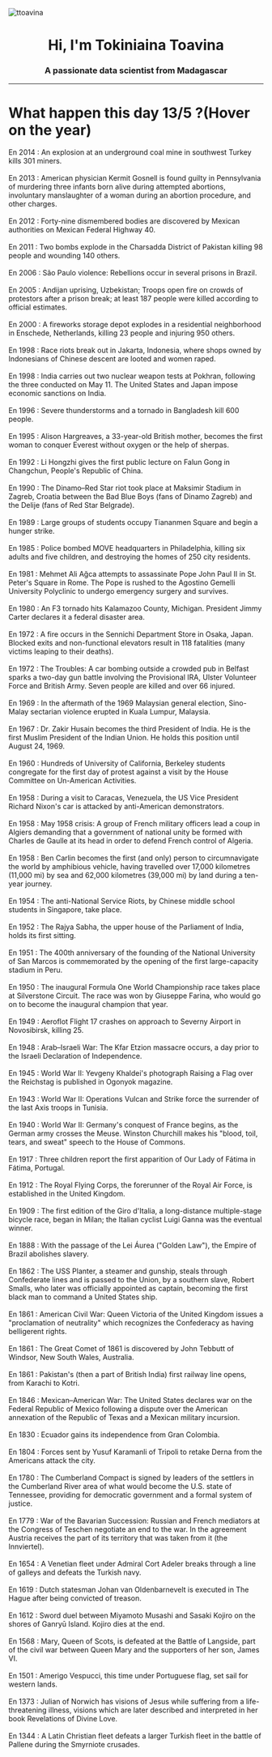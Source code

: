
<p align="left"> <img src="https://komarev.com/ghpvc/?username=ttoavina&label=Profile%20views&color=0e75b6&style=flat" alt="ttoavina" /> </p>
<h1 align="center">Hi, I'm Tokiniaina Toavina</h1>
<h3 align="center">A passionate data scientist from Madagascar</h3>
    
<hr/>
<h1> What happen this day 13/5 ?(Hover on the year)</h1>

En 2014 : An explosion at an underground coal mine in southwest Turkey kills 301 miners.
<br/><br/>
En 2013 : American physician Kermit Gosnell is found guilty in Pennsylvania of murdering three infants born alive during attempted abortions, involuntary manslaughter of a woman during an abortion procedure, and other charges.
<br/><br/>
En 2012 : Forty-nine dismembered bodies are discovered by Mexican authorities on Mexican Federal Highway 40.
<br/><br/>
En 2011 : Two bombs explode in the Charsadda District of Pakistan killing 98 people and wounding 140 others.
<br/><br/>
En 2006 : São Paulo violence: Rebellions occur in several prisons in Brazil.
<br/><br/>
En 2005 : Andijan uprising, Uzbekistan; Troops open fire on crowds of protestors after a prison break; at least 187 people were killed according to official estimates.
<br/><br/>
En 2000 : A fireworks storage depot explodes in a residential neighborhood in Enschede, Netherlands, killing 23 people and injuring 950 others.
<br/><br/>
En 1998 : Race riots break out in Jakarta, Indonesia, where shops owned by Indonesians of Chinese descent are looted and women raped.
<br/><br/>
En 1998 : India carries out two nuclear weapon tests at Pokhran, following the three conducted on May 11. The United States and Japan impose economic sanctions on India.
<br/><br/>
En 1996 : Severe thunderstorms and a tornado in Bangladesh kill 600 people.
<br/><br/>
En 1995 : Alison Hargreaves, a 33-year-old British mother, becomes the first woman to conquer Everest without oxygen or the help of sherpas.
<br/><br/>
En 1992 : Li Hongzhi gives the first public lecture on Falun Gong in Changchun, People's Republic of China.
<br/><br/>
En 1990 : The Dinamo–Red Star riot took place at Maksimir Stadium in Zagreb, Croatia between the Bad Blue Boys (fans of Dinamo Zagreb) and the Delije (fans of Red Star Belgrade).
<br/><br/>
En 1989 : Large groups of students occupy Tiananmen Square and begin a hunger strike.
<br/><br/>
En 1985 : Police bombed MOVE headquarters in Philadelphia, killing six adults and five children, and destroying the homes of 250 city residents.
<br/><br/>
En 1981 : Mehmet Ali Ağca attempts to assassinate Pope John Paul II in St. Peter's Square in Rome. The Pope is rushed to the Agostino Gemelli University Polyclinic to undergo emergency surgery and survives.
<br/><br/>
En 1980 : An F3 tornado hits Kalamazoo County, Michigan. President Jimmy Carter declares it a federal disaster area.
<br/><br/>
En 1972 : A fire occurs in the Sennichi Department Store in Osaka, Japan. Blocked exits and non-functional elevators result in 118 fatalities (many victims leaping to their deaths).
<br/><br/>
En 1972 : The Troubles: A car bombing outside a crowded pub in Belfast sparks a two-day gun battle involving the Provisional IRA, Ulster Volunteer Force and British Army. Seven people are killed and over 66 injured.
<br/><br/>
En 1969 : In the aftermath of the 1969 Malaysian general election, Sino-Malay sectarian violence erupted in Kuala Lumpur, Malaysia.
<br/><br/>
En 1967 : Dr. Zakir Husain becomes the third President of India. He is the first Muslim President of the Indian Union. He holds this position until August 24, 1969.
<br/><br/>
En 1960 : Hundreds of University of California, Berkeley students congregate for the first day of protest against a visit by the House Committee on Un-American Activities.
<br/><br/>
En 1958 : During a visit to Caracas, Venezuela, the US Vice President Richard Nixon's car is attacked by anti-American demonstrators.
<br/><br/>
En 1958 : May 1958 crisis: A group of French military officers lead a coup in Algiers demanding that a government of national unity be formed with Charles de Gaulle at its head in order to defend French control of Algeria.
<br/><br/>
En 1958 : Ben Carlin becomes the first (and only) person to circumnavigate the world by amphibious vehicle, having travelled over 17,000 kilometres (11,000 mi) by sea and 62,000 kilometres (39,000 mi) by land during a ten-year journey.
<br/><br/>
En 1954 : The anti-National Service Riots, by Chinese middle school students in Singapore, take place.
<br/><br/>
En 1952 : The Rajya Sabha, the upper house of the Parliament of India, holds its first sitting.
<br/><br/>
En 1951 : The 400th anniversary of the founding of the National University of San Marcos is commemorated by the opening of the first large-capacity stadium in Peru.
<br/><br/>
En 1950 : The inaugural Formula One World Championship race takes place at Silverstone Circuit. The race was won by Giuseppe Farina, who would go on to become the inaugural champion that year.
<br/><br/>
En 1949 : Aeroflot Flight 17 crashes on approach to Severny Airport in Novosibirsk, killing 25.
<br/><br/>
En 1948 : Arab–Israeli War: The Kfar Etzion massacre occurs, a day prior to the Israeli Declaration of Independence.
<br/><br/>
En 1945 : World War II: Yevgeny Khaldei's photograph Raising a Flag over the Reichstag is published in Ogonyok magazine.
<br/><br/>
En 1943 : World War II: Operations Vulcan and Strike force the surrender of the last Axis troops in Tunisia.
<br/><br/>
En 1940 : World War II: Germany's conquest of France begins, as the German army crosses the Meuse. Winston Churchill makes his "blood, toil, tears, and sweat" speech to the House of Commons.
<br/><br/>
En 1917 : Three children report the first apparition of Our Lady of Fátima in Fátima, Portugal.
<br/><br/>
En 1912 : The Royal Flying Corps, the forerunner of the Royal Air Force, is established in the United Kingdom.
<br/><br/>
En 1909 : The first edition of the Giro d'Italia, a long-distance multiple-stage bicycle race, began in Milan; the Italian cyclist Luigi Ganna was the eventual winner.
<br/><br/>
En 1888 : With the passage of the Lei Áurea ("Golden Law"), the Empire of Brazil abolishes slavery.
<br/><br/>
En 1862 : The USS Planter, a steamer and gunship, steals through Confederate lines and is passed to the Union, by a southern slave, Robert Smalls, who later was officially appointed as captain, becoming the first black man to command a United States ship.
<br/><br/>
En 1861 : American Civil War: Queen Victoria of the United Kingdom issues a "proclamation of neutrality" which recognizes the Confederacy as having belligerent rights.
<br/><br/>
En 1861 : The Great Comet of 1861 is discovered by John Tebbutt of Windsor, New South Wales, Australia.
<br/><br/>
En 1861 : Pakistan's (then a part of British India) first railway line  opens, from Karachi to Kotri.
<br/><br/>
En 1846 : Mexican–American War: The United States declares war on the Federal Republic of Mexico following a dispute over the American annexation of the Republic of Texas and a Mexican military incursion.
<br/><br/>
En 1830 : Ecuador gains its independence from Gran Colombia.
<br/><br/>
En 1804 : Forces sent by Yusuf Karamanli of Tripoli to retake Derna from the Americans attack the city.
<br/><br/>
En 1780 : The Cumberland Compact is signed by leaders of the settlers in the Cumberland River area of what would become the U.S. state of Tennessee, providing for democratic government and a formal system of justice.
<br/><br/>
En 1779 : War of the Bavarian Succession: Russian and French mediators at the Congress of Teschen negotiate an end to the war. In the agreement Austria receives the part of its territory that was taken from it (the Innviertel).
<br/><br/>
En 1654 : A Venetian fleet under Admiral Cort Adeler breaks through a line of galleys and defeats the Turkish navy.
<br/><br/>
En 1619 : Dutch statesman Johan van Oldenbarnevelt is executed in The Hague after being convicted of treason.
<br/><br/>
En 1612 : Sword duel between Miyamoto Musashi and Sasaki Kojiro on the shores of Ganryū Island. Kojiro dies at the end.
<br/><br/>
En 1568 : Mary, Queen of Scots, is defeated at the Battle of Langside, part of the civil war between Queen Mary and the supporters of her son, James VI.
<br/><br/>
En 1501 : Amerigo Vespucci, this time under Portuguese flag, set sail for western lands.
<br/><br/>
En 1373 : Julian of Norwich has visions of Jesus while suffering from a life-threatening illness, visions which are later described and interpreted in her book Revelations of Divine Love.
<br/><br/>
En 1344 : A Latin Christian fleet defeats a larger Turkish fleet in the battle of Pallene during the Smyrniote crusades.
<br/><br/>
